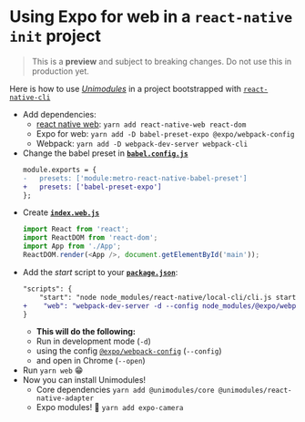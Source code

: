# Using Expo for web in a `react-native init` project

> This is a **preview** and subject to breaking changes. Do not use this in production yet.

Here is how to use [_Unimodules_][uni] in a project bootstrapped with [`react-native-cli`][rncli]

- Add dependencies:
  - [react native web][rnw]: `yarn add react-native-web react-dom`
  - Expo for web: `yarn add -D babel-preset-expo @expo/webpack-config`
  - Webpack: `yarn add -D webpack-dev-server webpack-cli`
- Change the babel preset in [**`babel.config.js`**](./babel.config.js)
  ```diff
  module.exports = {
  -   presets: ['module:metro-react-native-babel-preset']
  +   presets: ['babel-preset-expo']
  };
  ```
- Create [**`index.web.js`**](./index.web.js)
  ```ts
  import React from 'react';
  import ReactDOM from 'react-dom';
  import App from './App';
  ReactDOM.render(<App />, document.getElementById('main'));
  ```
- Add the _start_ script to your [**`package.json`**](./package.json):
  ```diff
  "scripts": {
      "start": "node node_modules/react-native/local-cli/cli.js start",
  +    "web": "webpack-dev-server -d --config node_modules/@expo/webpack-config --open"
  }
  ```
  - **This will do the following:**
  - Run in development mode (`-d`)
  - using the config [`@expo/webpack-config`][exwebpack] (`--config`)
  - and open in Chrome (`--open`)
- Run `yarn web` 😁
- Now you can install Unimodules!
  - Core dependencies `yarn add @unimodules/core @unimodules/react-native-adapter`
  - Expo modules! 💙 `yarn add expo-camera`

[rnw]: https://github.com/necolas/react-native-web
[uni]: https://github.com/unimodules
[rncli]: https://www.npmjs.com/package/react-native-cli
[exwebpack]: https://www.npmjs.com/package/@expo/webpack-config
